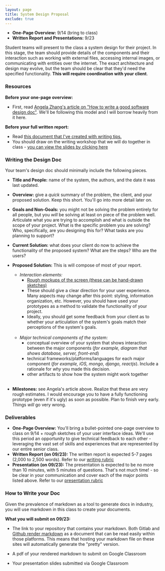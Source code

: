 ```yaml
---
layout: page
title: System Design Proposal
exclude: true
---
```


<link rel="stylesheet" href="cspui.css">

- **One-Page Overview:** 9/14 (bring to class)
- **Written Report and Presentations:** 9/23

Student teams will present to the class a system design for their project. In this stage, the team should provide details of the components and their interaction such as working with external files, accessing internal images, or communicating with entities over the internet. The exact architecture and design may evolve, but the team should be clear that they'd need the specified functionality. **This will require coordination with your client**.

### Resources

**Before your one-page overview:**
- First, read [Angela Zhang's article on "How to write a good software design doc"](https://medium.freecodecamp.org/how-to-write-a-good-software-design-document-66fcf019569c). We'll be following this model and I will borrow heavily from it here.

**Before your full written report:**
- Read [this document that I've created with writing tips.](../resources/writingtips)
- You should draw on the writing workshop that we will do together in class - [you can view the slides by clicking here](https://docs.google.com/presentation/d/1vqzKAl42ZNS97dIGBNvTEi4-vFmtEkrB-8W-xdYr1PA/edit?usp=sharing)

### Writing the Design Doc

Your team's design doc should minimally include the following pieces. 

- **Title and People:** name of the system, the authors, and the date it was last updated.

- **Overview:** give a _quick_ summary of the problem, the client, and your proposed solution. Keep this short. You'll go into more detail later on.

- **Goals and Non-Goals:** you might not be solving the problem entirely for all people, but you _will_ be solving at least on piece of the problem well. Articulate what you are trying to accomplish and what is outside the scope of your project. What is the specific problem you are solving? Who, specifically, are you designing this for? What tasks are you planning to support?

- **Current Solution:** what does your client do now to achieve the functionality of the proposed system? What are the steps? Who are the users?

- **Proposed Solution:** This is will compose of most of your report.
  - *Interaction elements:*
    - [Rough mockups of the screen (these can be hand-drawn sketches)](https://medium.com/ux-prototyping/6-reasons-why-you-should-be-prototyping-more-6b7b2b15da77)
    - These should give a clear direction for your user experience. Many aspects may change after this point: styling, information organization, etc. However, you should have used your prototypes as a method to validate the functionality of your project.
    - Ideally,  you should get some feedback from your client as to whether your articulation of the system's goals match their perceptions of the system's goals. 
    <br/><br/>
  - *Major technical components of the system:*
    - conceptual overview of your system that shows interaction between the major components (_for example, diagram that shows database, server, front-end_)
    - technical frameworks/platforms/languages for each major component (_for example, iOS, mongo, django, reactjs_). Include a rationale for _why_ you made this decision.
    - other artifacts to show how the system might work together
<br/><br/>

- **Milestones:** see Angela's article above. Realize that these are very rough estimates. I would encourage you to have a fully functioning prototype (even if it's ugly) as soon as possible. Plan to finish very early. Things _will_ go very wrong.

### Deliverables 
- **One-Page Overview:** You'll bring a bullet-pointed one-page overview to class on 9/14 + rough sketches of your user interface ideas. We'll use this period an opportunity to give technical feedback to each other - leveraging the vast set of skills and experiences that are represented by our entire senior class.
- **Written Report (on 09/23):** The written report is expected 5-7 pages (2,000 to 2,500 words). Refer to our [writing rubric](https://docs.google.com/spreadsheets/d/14jlmGaAK_6JquDYGFbrZSyTkQGRQtIbQPo1yyRxbdWM/edit?usp=sharing)
- **Presentation (on 09/23):** The presentation is expected to be no more than 10 minutes, with 5 minutes of questions. That's not much time! - so be clear in your communication and cover each of the major points listed above. Refer to our [presentation rubric](https://docs.google.com/spreadsheets/d/14jlmGaAK_6JquDYGFbrZSyTkQGRQtIbQPo1yyRxbdWM/edit#gid=1783332341)

### How to Write your Doc
Given the prevalence of markdown as a tool to generate docs in industry, you will use markdown in this class to create your documents. 

**What you will submit on 09/23:**
- The link to your repository that contains your markdown. Both Gitlab and [Github render markdown](https://docs.github.com/en/get-started/writing-on-github/getting-started-with-writing-and-formatting-on-github/basic-writing-and-formatting-syntax) as a document that can be read easily within those platforms. This means that hosting your markdown file on these sites will automatically generate the "pretty" version. 

- A pdf of your rendered markdown to submit on Google Classroom

- Your presentation slides submitted via Google Classroom 